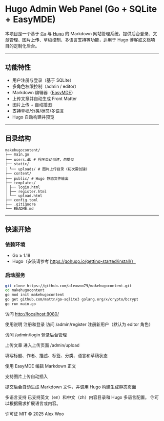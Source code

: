 # Hugo Admin Web Panel (Go + SQLite + EasyMDE)

本项目是一个基于 [Go](https://golang.org) 与 [Hugo](https://gohugo.io) 的 Markdown 网站管理系统，提供后台登录、文章管理、图片上传、草稿控制、多语言支持等功能，适用于 Hugo 博客或文档项目的定制化后台。

---

## 功能特性

- 用户注册与登录（基于 SQLite）  
- 多角色权限控制（admin / editor）  
- Markdown 编辑器（[EasyMDE](https://github.com/Ionaru/easy-markdown-editor)）  
- 上传文章并自动生成 Front Matter  
- 图片上传 + 自动插图  
- 支持草稿/分类/标签/多语言  
- Hugo 自动构建并预览

---

## 目录结构

```plaintext
makehugocontent/
├── main.go
├── users.db # 程序自动创建，勿提交
├── static/
│ └── uploads/ # 图片上传目录（初次需创建）
├── content/
├── public/ # Hugo 静态文件输出
├── templates/
│ ├── login.html
│ ├── register.html
│ └── upload.html
├── config.toml
├── .gitignore
└── README.md
```

---

## 快速开始

### 依赖环境

- Go ≥ 1.18  
- Hugo（安装请参考 <https://gohugo.io/getting-started/install/）>

### 启动服务

```bash
git clone https://github.com/alexwoo79/makehugocontent.git
cd makehugocontent
go mod init makehugocontent
go get github.com/mattn/go-sqlite3 golang.org/x/crypto/bcrypt
go run main.go
```

访问 <http://localhost:8080/>

使用说明
注册和登录
访问 /admin/register 注册新用户（默认为 editor 角色）

访问 /admin/login 登录后台管理

上传文章
进入上传页面 /admin/upload

填写标题、作者、描述、标签、分类、语言和草稿状态

使用 EasyMDE 编辑 Markdown 正文

支持图片上传自动插入

提交后会自动生成 Markdown 文件，并调用 Hugo 构建生成静态页面

多语言支持
已支持英文（en）和中文（zh）内容目录和 Hugo 多语言配置。
你可以根据需求扩展语言或内容。

许可证
MIT © 2025 Alex Woo
